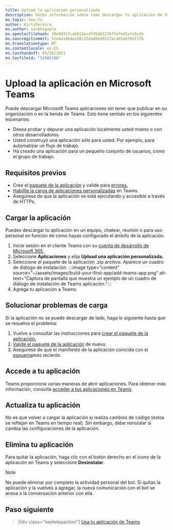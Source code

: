 ```yaml
---
title: Upload la aplicación personalizada
description: Obtén información sobre cómo descargar tu aplicación de forma lateral en Microsoft Teams. La carga lateral es común al probar y depurar una aplicación durante el desarrollo.
ms.topic: how-to
author: KirtiPereira
ms.author: surbhigupta
ms.openlocfilehash: 39e94317ceb615ecd7d5481276ffafed5afe5cde
ms.sourcegitcommit: 51e4a1464ea58c254ad6bd0317aca03ebf6bf1f6
ms.translationtype: MT
ms.contentlocale: es-ES
ms.lasthandoff: 05/19/2021
ms.locfileid: "52565196"
---
```

# <a name="upload-your-app-in-microsoft-teams"></a>Upload la aplicación en Microsoft Teams

Puede descargar Microsoft Teams aplicaciones sin tener que publicar en su organización o en la tienda de Teams. Esto tiene sentido en los siguientes escenarios:

* Desea probar y depurar una aplicación localmente usted mismo o con otros desarrolladores.
* Usted construyó una aplicación sólo para usted. Por ejemplo, para automatizar un flujo de trabajo.
* Ha creado una aplicación para un pequeño conjunto de usuarios, como el grupo de trabajo.

## <a name="prerequisites"></a>Requisitos previos

* Cree el [paquete de la aplicación](~/concepts/build-and-test/apps-package.md) y valide para [errores.](https://dev.teams.microsoft.com/appvalidation.html)
* [Habilite la carga de aplicaciones personalizadas](~/concepts/build-and-test/prepare-your-o365-tenant.md#enable-custom-teams-apps-and-turn-on-custom-app-uploading) en Teams.
* Asegúrese de que la aplicación se está ejecutando y accesible a través de HTTPs.

## <a name="upload-your-app"></a>Cargar la aplicación

Puedes descargar tu aplicación en un equipo, chatear, reunión o para uso personal en función de cómo hayas configurado el ámbito de la aplicación.

1. Inicie sesión en el cliente Teams con su [cuenta de desarrollo de Microsoft 365.](~/build-your-first-app/build-and-run.md#prerequisites)
1. Seleccione **Aplicaciones** y elija **Upload una aplicación personalizada.**
1. Seleccione el paquete de la aplicación .zip archivo. Aparece un cuadro de diálogo de instalación.
:::image type="content" source="~/assets/images/build-your-first-app/add-teams-app.png" alt-text="Captura de pantalla que muestra un ejemplo de un cuadro de diálogo de instalación de Teams aplicación.":::
1. Agrega tu aplicación a Teams.

## <a name="troubleshoot-upload-issues"></a>Solucionar problemas de carga

Si la aplicación no se puede descargar de lado, haga lo siguiente hasta que se resuelva el problema:

1. Vuelve a consultar las instrucciones para [crear el paquete de la aplicación.](../../concepts/build-and-test/apps-package.md)
1. [Valide el paquete de la aplicación](https://dev.teams.microsoft.com/appvalidation.html) de nuevo.
1. Asegúrese de que el manifiesto de la aplicación coincida con el [esquema](../../resources/schema/manifest-schema.md)más reciente.

## <a name="access-your-app"></a>Accede a tu aplicación

Teams proporciona varias maneras de abrir aplicaciones. Para obtener más información, consulta [acceder a tus aplicaciones en Teams](https://support.microsoft.com/office/access-your-apps-in-teams-0758cb09-9e85-40e7-a974-51df7734646a).

## <a name="update-your-app"></a>Actualiza tu aplicación

No es que volver a cargar la aplicación si realiza cambios de código (estos se reflejan en Teams en tiempo real). Sin embargo, debe reinstalar si cambia las configuraciones de la aplicación.

## <a name="remove-your-app"></a>Elimina tu aplicación

Para quitar la aplicación, haga clic con el botón derecho en el icono de la aplicación en Teams y seleccione **Desinstalar**.

> [!NOTE]
> No puede eliminar por completo la actividad personal del bot. Si quitas la aplicación y la vuelves a agregar, la nueva comunicación con el bot se anexa a la conversación anterior con ella.

## <a name="next-step"></a>Paso siguiente

> [!div class="nextstepaction"]
> [Usa tu aplicación de Teams](https://support.microsoft.com/office/apps-and-services-cc1fba57-9900-4634-8306-2360a40c665b?ui=en-us&rs=en-us&ad=us)
